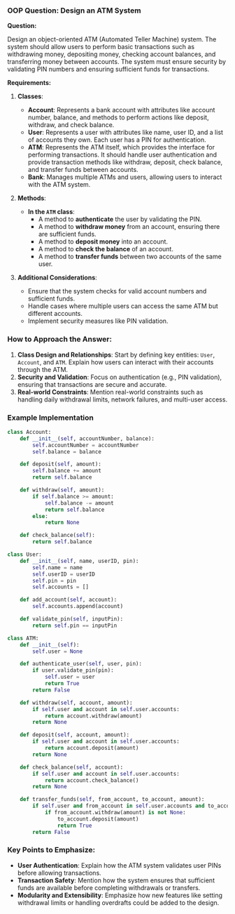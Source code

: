 ### OOP Question: Design an ATM System

**Question:**

Design an object-oriented ATM (Automated Teller Machine) system. The system should allow users to perform basic transactions such as withdrawing money, depositing money, checking account balances, and transferring money between accounts. The system must ensure security by validating PIN numbers and ensuring sufficient funds for transactions.

**Requirements:**
1. **Classes**:
   - **Account**: Represents a bank account with attributes like account number, balance, and methods to perform actions like deposit, withdraw, and check balance.
   - **User**: Represents a user with attributes like name, user ID, and a list of accounts they own. Each user has a PIN for authentication.
   - **ATM**: Represents the ATM itself, which provides the interface for performing transactions. It should handle user authentication and provide transaction methods like withdraw, deposit, check balance, and transfer funds between accounts.
   - **Bank**: Manages multiple ATMs and users, allowing users to interact with the ATM system.
   
2. **Methods**:
   - **In the `ATM` class**:
     - A method to **authenticate** the user by validating the PIN.
     - A method to **withdraw money** from an account, ensuring there are sufficient funds.
     - A method to **deposit money** into an account.
     - A method to **check the balance** of an account.
     - A method to **transfer funds** between two accounts of the same user.
   
3. **Additional Considerations**:
   - Ensure that the system checks for valid account numbers and sufficient funds.
   - Handle cases where multiple users can access the same ATM but different accounts.
   - Implement security measures like PIN validation.

### How to Approach the Answer:

1. **Class Design and Relationships**: Start by defining key entities: `User`, `Account`, and `ATM`. Explain how users can interact with their accounts through the ATM.
2. **Security and Validation**: Focus on authentication (e.g., PIN validation), ensuring that transactions are secure and accurate.
3. **Real-world Constraints**: Mention real-world constraints such as handling daily withdrawal limits, network failures, and multi-user access.

### Example Implementation

```python
class Account:
    def __init__(self, accountNumber, balance):
        self.accountNumber = accountNumber
        self.balance = balance

    def deposit(self, amount):
        self.balance += amount
        return self.balance

    def withdraw(self, amount):
        if self.balance >= amount:
            self.balance -= amount
            return self.balance
        else:
            return None

    def check_balance(self):
        return self.balance

class User:
    def __init__(self, name, userID, pin):
        self.name = name
        self.userID = userID
        self.pin = pin
        self.accounts = []

    def add_account(self, account):
        self.accounts.append(account)

    def validate_pin(self, inputPin):
        return self.pin == inputPin

class ATM:
    def __init__(self):
        self.user = None

    def authenticate_user(self, user, pin):
        if user.validate_pin(pin):
            self.user = user
            return True
        return False

    def withdraw(self, account, amount):
        if self.user and account in self.user.accounts:
            return account.withdraw(amount)
        return None

    def deposit(self, account, amount):
        if self.user and account in self.user.accounts:
            return account.deposit(amount)
        return None

    def check_balance(self, account):
        if self.user and account in self.user.accounts:
            return account.check_balance()
        return None

    def transfer_funds(self, from_account, to_account, amount):
        if self.user and from_account in self.user.accounts and to_account in self.user.accounts:
            if from_account.withdraw(amount) is not None:
                to_account.deposit(amount)
                return True
        return False
```

### Key Points to Emphasize:
- **User Authentication**: Explain how the ATM system validates user PINs before allowing transactions.
- **Transaction Safety**: Mention how the system ensures that sufficient funds are available before completing withdrawals or transfers.
- **Modularity and Extensibility**: Emphasize how new features like setting withdrawal limits or handling overdrafts could be added to the design.


